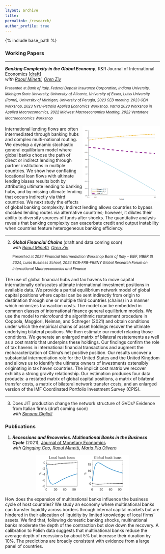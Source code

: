 ```yaml
---
layout: archive
title: 
permalink: /research/
author_profile: true
---
```


{% include base_path %}


### Working Papers
---
***Banking Complexity in the Global Economy***,   R&R Journal of International Economics <a href="https://giacomo-romanini.github.io/files/MRZ_BankingPaths.pdf" target="_blank">[draft]</a>  \
 *with <a href="https://raoulminetti.weebly.com/" target="_blank">Raoul Minetti</a>, <a href="https://orenziv.org/" target="_blank">Oren Ziv</a>* 

<sup>Presented at *Bank of Italy, Federal Deposit Insurance Corporation, Indiana University, Michigan State University, University of Alicante, University of Essex, Luiss University (Rome), University of Michigan, University of Perugia, 2023 SED meeting, 2023 GEN workshop, 2023 NYU-Petralia Applied Economics Workshop, Varna 2023 Workshop in Applied Macroeconomics, 2022 Midwest Macroeconomics Meeting, 2022 Ventotene Macroeconomics Workshop* </sup>


 <img img align="right" src="https://github.com/giacomo-romanini/giacomo-romanini.github.io/blob/master/images/Complexity.png?raw=true" alt="drawing" width="50%"/>
International lending flows are often intermediated through banking hubs and complex multi-national routing. We develop a dynamic stochastic general equilibrium model where global banks choose the path of direct or indirect lending through partner institutions in multiple countries. We show how conflating locational loan flows with ultimate lending biases results both by attributing ultimate lending to banking hubs, and by missing ultimate lending that occurs indirectly via third countries. We next study the effects of global banking complexity. Indirect lending allows countries to bypass shocked lending routes via alternative countries; however, it dilutes their ability to diversify sources of funds after shocks. The quantitative analysis reveals that banking complexity can exacerbate credit and output instability when countries feature heterogeneous banking efficiency. 

---

2. ***Global Financial Chains*** (draft and data coming soon)\
*with <a href="https://raoulminetti.weebly.com/" target="_blank">Raoul Minetti</a>, <a href="https://orenziv.org/" target="_blank">Oren Ziv</a>*

    <sup>Presented at *2024 Financial Intermediation Workshop Bank of Italy – EIEF, NBER SI 2024, Luiss Business School, 2024 ECB-FRB-FRBNY Global Research Forum on International Macroeconomics and Finance* </sup>

The use of global financial hubs and tax havens to move capital internationally obfuscates ultimate international investment positions in available data. We provide a partial equilibrium network model of global capital positions where capital can be sent indirectly from origin to destination through one or multiple third countries (chains) in a manner which minimizes transaction costs. The model can be embedded in common classes of international finance general equilibrium models. We use the model to microfound the algorithmic restatement procedure in Coppola, Maggiori, Neiman, and Schreger (2021) and obtain conditions under which the empirical chains of asset holdings recover the ultimate underlying bilateral positions. We then estimate our model relaxing those conditions. We generate an enlarged matrix of bilateral restatements as well as a cost matrix that underpins these holdings. Our findings confirm the role of tax havens in international financial transactions and augment the recharacterization of China’s net positive position. Our results uncover a substantial intermediation role for the United States and the United Kingdom and allows us to identify the ultimate owners of investments ostensibly originating in tax haven countries. The implicit cost matrix we recover exhibits a strong gravity relationship. Our estimation produces four data products: a restated matrix of global capital positions, a matrix of bilateral transfer costs, a matrix of bilateral network transfer costs, and an enlarged version of the IMF Coordinated Portfolio Investment Survey (CPIS).


---

3. Does JIT production change the network structure of GVCs? Evidence from Italian firms (draft coming soon) \
*with <a href="https://sites.google.com/carloalberto.org/simona-giglioli/home" target="_blank">Simona Giglioli</a>* 

### Publications

  1. ***Recessions and Recoveries. Multinational Banks in the Business Cycle*** (2021), <a href="https://www.sciencedirect.com/science/article/abs/pii/S0304393220300015" target="_blank"> Journal of Monetary Economics</a>  \
*with <a href="https://qingqingcao.weebly.com/" target="_blank">Qingqing Cao</a>, <a href="https://raoulminetti.weebly.com/" target="_blank">Raoul Minetti</a>, <a href="https://www.lebow.drexel.edu/people/mariaolivero" target="_blank">Maria Pia Olivero</a>* 


<p align="center">
  <img src="https://github.com/giacomo-romanini/giacomo-romanini.github.io/blob/master/images/JMEfig.png?raw=true" alt="drawing" align="center" width="60%"/>
</p>

How does the expansion of multinational banks influence the business cycle of host countries? We study an economy where multinational banks can transfer liquidity across borders through internal capital markets but are hindered in their allocation of liquidity by limited knowledge of local firms’ assets. We find that, following domestic banking shocks, multinational banks moderate the depth of the contraction but slow down the recovery. A calibration to Polish data suggests that multinational banks reduce the average depth of recessions by about 5% but increase their duration by 10%. The predictions are broadly consistent with evidence from a large panel of countries.




